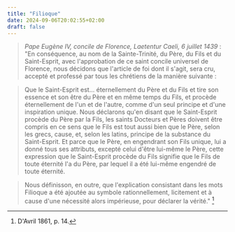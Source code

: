 ```yaml
---
title: "Filioque"
date: 2024-09-06T20:02:55+02:00
draft: false
---
```



> *Pape Eugène IV, concile de Florence, Laetentur Caeli, 6 juillet 1439* : "En conséquence, au nom de la Sainte-Trinité, du Père, du Fils et du Saint-Esprit, avec l'approbation de ce saint concile universel de Florence, nous décidons que l'article de foi dont il s'agit, sera cru, accepté et professé par tous les chrétiens de la manière suivante :

> Que le Saint-Esprit est... éternellement du Père et du Fils et tire son essence et son être du Père et en même temps du Fils, et procède éternellement de l'un et de l'autre, comme d'un seul principe et d'une inspiration unique. Nous déclarons qu'en disant que le Saint-Esprit procède du Père par la Fils, les saints Docteurs et Pères doivent être compris en ce sens que le Fils est tout aussi bien que le Père, selon les grecs, cause, et, selon les latins, principe de la substance du Saint-Esprit. Et parce que le Père, en engendrant son Fils unique, lui a donné tous ses attributs, excepté celui d'être lui-même le Père, cette expression que le Saint-Esprit procède du Fils signifie que le Fils de toute éternité l'a du Père, par lequel il a été lui-même engendré de toute éternité.

> Nous définisson, en outre, que l'explication consistant dans les mots Filioque a été ajoutée au symbole rationnellement, licitement et à cause d'une nécessité alors impérieuse, pour déclarer la vérité." [^1]

[^1]: D'Avril 1861, p. 14.
